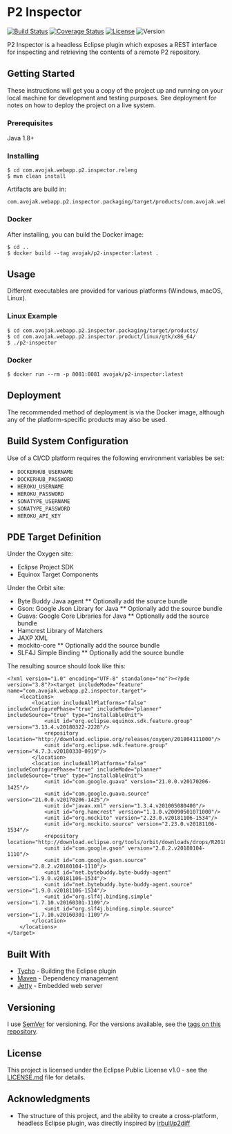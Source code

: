 # P2 Inspector

[![Build Status](https://travis-ci.org/avojak/p2-inspector.svg?branch=master)](https://travis-ci.org/avojak/p2-inspector) [![Coverage Status](https://coveralls.io/repos/github/avojak/p2-inspector/badge.svg?branch=master)](https://coveralls.io/github/avojak/p2-inspector?branch=master) [![License](https://img.shields.io/badge/license-EPL%201.0-blue.svg)](https://opensource.org/licenses/EPL-1.0) ![Version](https://img.shields.io/badge/version-1.0.0--SNAPSHOT-yellow.svg)

P2 Inspector is a headless Eclipse plugin which exposes a REST interface for inspecting and retrieving the contents of a remote P2 repository.

## Getting Started

These instructions will get you a copy of the project up and running on your local machine for development and testing purposes. See deployment for notes on how to deploy the project on a live system.

### Prerequisites

Java 1.8+

### Installing

```
$ cd com.avojak.webapp.p2.inspector.releng
$ mvn clean install
```

Artifacts are build in:

```
com.avojak.webapp.p2.inspector.packaging/target/products/com.avojak.webapp.p2.inspector.product/
```

### Docker

After installing, you can build the Docker image:

```
$ cd ..
$ docker build --tag avojak/p2-inspector:latest .
```

## Usage

Different executables are provided for various platforms (Windows, macOS, Linux).

### Linux Example

```
$ cd com.avojak.webapp.p2.inspector.packaging/target/products/
$ cd com.avojak.webapp.p2.inspector.product/linux/gtk/x86_64/
$ ./p2-inspector
```

### Docker

```
$ docker run --rm -p 8081:8081 avojak/p2-inspector:latest
```

## Deployment

The recommended method of deployment is via the Docker image, although any of the platform-specific products may also be used.

## Build System Configuration

Use of a CI/CD platform requires the following environment variables be set:

* `DOCKERHUB_USERNAME`
* `DOCKERHUB_PASSWORD`
* `HEROKU_USERNAME`
* `HEROKU_PASSWORD`
* `SONATYPE_USERNAME`
* `SONATYPE_PASSWORD`
* `HEROKU_API_KEY`

## PDE Target Definition

Under the Oxygen site:

* Eclipse Project SDK
* Equinox Target Components

Under the Orbit site:

* Byte Buddy Java agent
** Optionally add the source bundle
* Gson: Google Json Library for Java
** Optionally add the source bundle
* Guava: Google Core Libraries for Java
** Optionally add the source bundle
* Hamcrest Library of Matchers
* JAXP XML
* mockito-core
** Optionally add the source bundle
* SLF4J Simple Binding
** Optionally add the source bundle

The resulting source should look like this:

```
<?xml version="1.0" encoding="UTF-8" standalone="no"?><?pde version="3.8"?><target includeMode="feature" name="com.avojak.webapp.p2.inspector.target">
	<locations>
		<location includeAllPlatforms="false" includeConfigurePhase="true" includeMode="planner" includeSource="true" type="InstallableUnit">
			<unit id="org.eclipse.equinox.sdk.feature.group" version="3.13.4.v20180322-2228"/>
			<repository location="http://download.eclipse.org/releases/oxygen/201804111000"/>
			<unit id="org.eclipse.sdk.feature.group" version="4.7.3.v20180330-0919"/>
		</location>
		<location includeAllPlatforms="false" includeConfigurePhase="true" includeMode="planner" includeSource="true" type="InstallableUnit">
			<unit id="com.google.guava" version="21.0.0.v20170206-1425"/>
			<unit id="com.google.guava.source" version="21.0.0.v20170206-1425"/>
			<unit id="javax.xml" version="1.3.4.v201005080400"/>
			<unit id="org.hamcrest" version="1.1.0.v20090501071000"/>
			<unit id="org.mockito" version="2.23.0.v20181106-1534"/>
			<unit id="org.mockito.source" version="2.23.0.v20181106-1534"/>
			<repository location="http://download.eclipse.org/tools/orbit/downloads/drops/R20181128170323/repository"/>
			<unit id="com.google.gson" version="2.8.2.v20180104-1110"/>
			<unit id="com.google.gson.source" version="2.8.2.v20180104-1110"/>
			<unit id="net.bytebuddy.byte-buddy-agent" version="1.9.0.v20181106-1534"/>
			<unit id="net.bytebuddy.byte-buddy-agent.source" version="1.9.0.v20181106-1534"/>
			<unit id="org.slf4j.binding.simple" version="1.7.10.v20160301-1109"/>
			<unit id="org.slf4j.binding.simple.source" version="1.7.10.v20160301-1109"/>
		</location>
	</locations>
</target>
```

## Built With

* [Tycho](https://www.eclipse.org/tycho/) - Building the Eclipse plugin
* [Maven](https://maven.apache.org/) - Dependency management
* [Jetty](https://www.eclipse.org/jetty/) - Embedded web server

## Versioning

I use [SemVer](http://semver.org/) for versioning. For the versions available, see the [tags on this repository](https://github.com/avojak/p2-inspector/tags).

## License

This project is licensed under the Eclipse Public License v1.0 - see the [LICENSE.md](LICENSE.md) file for details.

## Acknowledgments

* The structure of this project, and the ability to create a cross-platform, headless Eclipse plugin, was directly inspired by [irbull/p2diff](https://github.com/irbull/p2diff)
